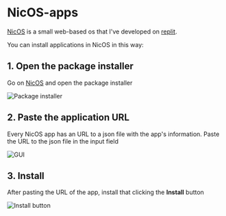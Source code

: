 # NicOS-apps

[NicOS](https://nicos.nicromcampe.repl.co) is a small web-based os that I've developed on [replit](https://repl.it).

You can install applications in NicOS in this way:

## 1. Open the package installer

Go on [NicOS](https://nicos.nicromcampe.repl.co) and open the package installer

![Package installer](https://i.imgur.com/S5jZNd8.png)

## 2. Paste the application URL

Every NicOS app has an URL to a json file with the app's information.
Paste the URL to the json file in the input field

![GUI](https://i.imgur.com/6siQikO.png)

## 3. Install

After pasting the URL of the app, install that clicking the **Install** button

![Install button](https://i.imgur.com/u0mInS1.png)

